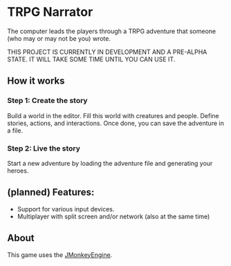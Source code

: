 # TRPG Narrator

The computer leads the players through a TRPG adventure that someone (who may or may not be you) wrote.

THIS PROJECT IS CURRENTLY IN DEVELOPMENT AND A PRE-ALPHA STATE. IT WILL TAKE SOME TIME UNTIL YOU CAN USE IT.

## How it works

### Step 1: Create the story

Build a world in the editor. Fill this world with creatures and people. Define stories, actions, and interactions. Once done, you can save the adventure in a file.

### Step 2: Live the story

Start a new adventure by loading the adventure file and generating your heroes.

## (planned) Features:

- Support for various input devices.
- Multiplayer with split screen and/or network (also at the same time)

## About

This game uses the [JMonkeyEngine](https://github.com/jMonkeyEngine/jmonkeyengine).

